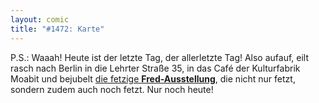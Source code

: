 ```yaml
---
layout: comic
title: "#1472: Karte"
---
```


P.S.: 
Waaah! Heute ist der letzte Tag, der allerletzte Tag!
Also aufauf, eilt rasch nach Berlin in die Lehrter Straße 35, in das Café der Kulturfabrik Moabit und bejubelt <a href="http://www.fonflatter.de/ausstellung">die fetzige <strong>Fred-Ausstellung</strong></a>, die nicht nur fetzt, sondern zudem auch noch fetzt.
Nur noch heute!
